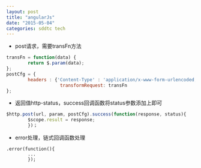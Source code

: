 ```yaml
---
layout: post
title: "angularJs"
date: "2015-05-04"
categories: sddtc tech
---
```


* post请求，需要transFn方法   

```javascript    
transFn = function(data) {  
	    return $.param(data);  
};  
postCfg = {  
	    headers : {'Content-Type' : 'application/x-www-form-urlencoded; charset=UTF-8'},  
				  	transformRequest: transFn  
};  
```    
* 返回值http-status，success回调函数将status参数添加上即可   
```javascript
$http.post(url, param, postCfg).success(function(response, status){  
	    $scope.result = response;  
	 	})；  
```    
* error处理，链式回调函数处理    
```javascritp
.error(function(){
	    ...
		});
```
